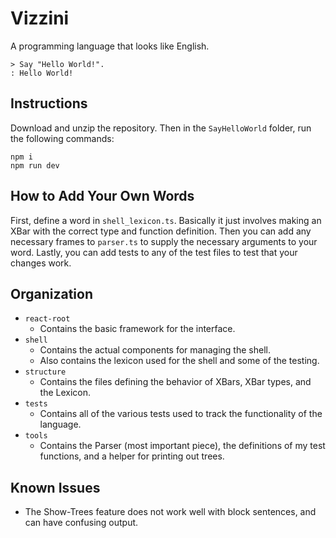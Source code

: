 # Vizzini

A programming language that looks like English.

```
> Say "Hello World!".
: Hello World!
```

## Instructions

Download and unzip the repository. Then in the `SayHelloWorld` folder, run the following commands:

```
npm i
npm run dev
```

## How to Add Your Own Words

First, define a word in `shell_lexicon.ts`. Basically it just involves making an XBar with the correct type and function definition. Then you can add any necessary frames to `parser.ts` to supply the necessary arguments to your word. Lastly, you can add tests to any of the test files to test that your changes work.

## Organization

- `react-root`
  - Contains the basic framework for the interface.
- `shell`
  - Contains the actual components for managing the shell.
  - Also contains the lexicon used for the shell and some of the testing.
- `structure`
  - Contains the files defining the behavior of XBars, XBar types, and the Lexicon.
- `tests`
  - Contains all of the various tests used to track the functionality of the language.
- `tools`
  - Contains the Parser (most important piece), the definitions of my test functions, and a helper for printing out trees.

## Known Issues

- The Show-Trees feature does not work well with block sentences, and can have confusing output.
